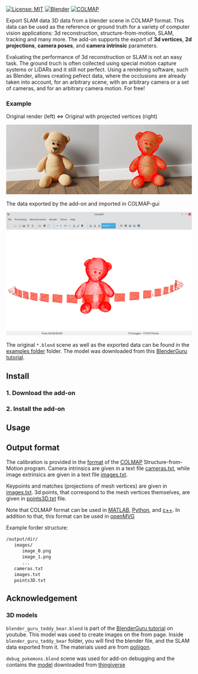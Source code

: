 [![License: MIT](https://img.shields.io/badge/License-MIT-blue.svg)](https://opensource.org/licenses/MIT)
[![Blender](https://img.shields.io/badge/blender-2.8+-blue)](https://www.blender.org/download/)
[![COLMAP](https://img.shields.io/badge/export_format-colmap-blue)](http://colmap.github.io/)

Export SLAM data 3D data from a blender scene in COLMAP format. This data can be used as the reference or ground truth for a variety of computer vision applications: 3d reconstruction, structure-from-motion, SLAM, tracking and many more. The add-on supports the export of **3d vertices**, **2d projections**, **camera poses**, and **camera intrinsic** parameters.

Evaluating the performance of 3d reconstruction or SLAM is not an easy task. The ground truch is often collected using special motion capture systems or LiDARs and it still not perfect. Using a rendering software, such as Blender, allows creating pefrect data, where the occlusions are already taken into account, for an arbitrary scene, with an arbitrary camera or a set of cameras, and for an arbitrary camera motion. For free!

### Example

Original render (left) <=> Original with projected vertices (right)

![](./docs/bear_original_projected_merged2.gif)

The data exported by the add-on and imported in COLMAP-gui

![](./docs/bear_colmap.png)

The original `*.blend` scene as well as the exported data can be found in the [examples folder](https://github.com/avkudr/blender_slam_data_export/tree/main/examples/blender_guru_teddy_bear) folder. The model was downloaded from this [BlenderGuru tutorial](https://www.youtube.com/watch?v=Ebx2qbBlvh0&ab_channel=BlenderGuru).
## Install


### 1. Download the add-on

### 2. Install the add-on

## Usage


## Output format

The calibration is provided in the [format](http://colmap.github.io/format.html) of the [COLMAP](http://colmap.github.io/) Structure-from-Motion program. Camera intrinsics are given in a text file [cameras.txt](http://colmap.github.io/format.html#cameras-txt), while image extrinsics are given in a text file [images.txt](http://colmap.github.io/format.html#images-txt).

Keypoints and matches (projections of mesh vertices) are given in [images.txt](http://colmap.github.io/format.html#images-txt). 3d points, that correspond to the mesh vertices themselves, are given in [points3D.txt](http://colmap.github.io/format.html#points3d-txt) file.

Note that COLMAP format can be used in [MATLAB](https://github.com/colmap/colmap/blob/master/scripts/matlab/read_model.m), [Python](https://github.com/colmap/colmap/blob/dev/scripts/python/read_write_model.py), and [c++](https://github.com/colmap/colmap/blob/dev/src/base/reconstruction.h). In addition to that, this format can be used in [openMVG](https://github.com/openMVG/openMVG/blob/develop/src/software/SfM/import/io_readGTETH3D.hpp)

Example forder structure:
```
/output/dir/
   images/
      image_0.png
      image_1.png
      ...
   cameras.txt
   images.txt
   points3D.txt
```

## Acknowledgement

### 3D models

`blender_guru_teddy_bear.blend` is part of the [BlenderGuru tutorial](https://www.youtube.com/watch?v=Ebx2qbBlvh0&ab_channel=BlenderGuru) on youtube. This model was used to create images on the from page. Inside `blender_guru_teddy_bear` folder, you will find the blender file, and the SLAM data exported from it. The materials used are from [poliigon](https://www.poliigon.com/).

`debug_pokemons.blend` scene was used for add-on debugging and the contains the [model](https://www.thingiverse.com/thing:1727376) downloaded from [thingiverse](www.thingiverse.com) 
